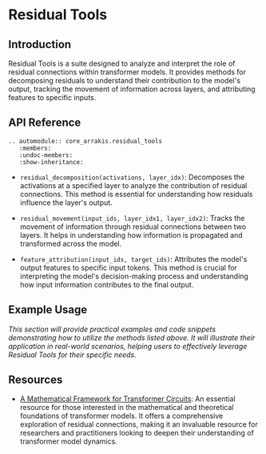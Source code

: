 # Residual Tools

## Introduction

Residual Tools is a suite designed to analyze and interpret the role of residual connections within transformer models. It provides methods for decomposing residuals to understand their contribution to the model's output, tracking the movement of information across layers, and attributing features to specific inputs.

## API Reference

```{eval-rst}  
.. automodule:: core_arrakis.residual_tools
   :members:
   :undoc-members:
   :show-inheritance:
```

- `residual_decomposition(activations, layer_idx)`: Decomposes the activations at a specified layer to analyze the contribution of residual connections. This method is essential for understanding how residuals influence the layer's output.

- `residual_movement(input_ids, layer_idx1, layer_idx2)`: Tracks the movement of information through residual connections between two layers. It helps in understanding how information is propagated and transformed across the model.

- `feature_attribution(input_ids, target_ids)`: Attributes the model's output features to specific input tokens. This method is crucial for interpreting the model's decision-making process and understanding how input information contributes to the final output.

## Example Usage

*This section will provide practical examples and code snippets demonstrating how to utilize the methods listed above. It will illustrate their application in real-world scenarios, helping users to effectively leverage Residual Tools for their specific needs.*

## Resources

- [A Mathematical Framework for Transformer Circuits](https://transformer-circuits.pub/2021/framework/index.html): An essential resource for those interested in the mathematical and theoretical foundations of transformer models. It offers a comprehensive exploration of residual connections, making it an invaluable resource for researchers and practitioners looking to deepen their understanding of transformer model dynamics.